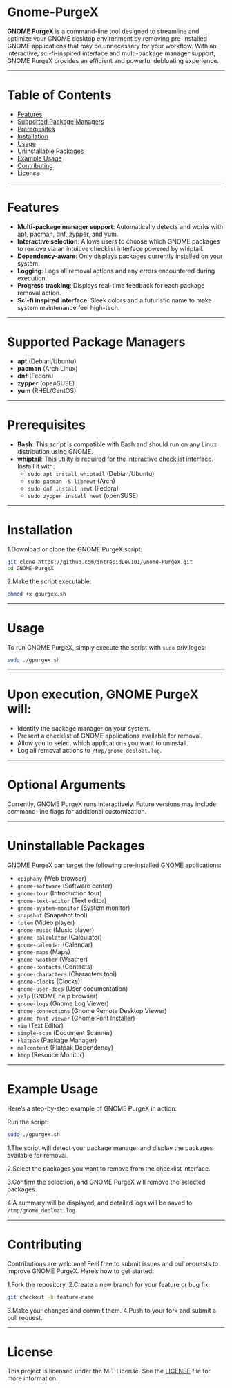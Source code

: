 
# Gnome-PurgeX

**GNOME PurgeX** is a command-line tool designed to streamline and optimize your GNOME desktop environment by removing pre-installed GNOME applications that may be unnecessary for your workflow. With an interactive, sci-fi-inspired interface and multi-package manager support, GNOME PurgeX provides an efficient and powerful debloating experience.

---

# Table of Contents

- [Features](#features)
- [Supported Package Managers](#supported-package-managers)
- [Prerequisites](#prerequisites)
- [Installation](#installation)
- [Usage](#usage)
- [Uninstallable Packages](#uninstallable-packages)
- [Example Usage](#example-usage)
- [Contributing](#contributing)
- [License](#license)

---

# Features
- **Multi-package manager support**: Automatically detects and works with apt, pacman, dnf, zypper, and yum.
- **Interactive selection**: Allows users to choose which GNOME packages to remove via an intuitive checklist interface powered by whiptail.
- **Dependency-aware**: Only displays packages currently installed on your system.
- **Logging**: Logs all removal actions and any errors encountered during execution.
- **Progress tracking**: Displays real-time feedback for each package removal action.
- **Sci-fi inspired interface**: Sleek colors and a futuristic name to make system maintenance feel high-tech.

---

# Supported Package Managers
- **apt** (Debian/Ubuntu)
- **pacman** (Arch Linux)
- **dnf** (Fedora)
- **zypper** (openSUSE)
- **yum** (RHEL/CentOS)

---

# Prerequisites
- **Bash**: This script is compatible with Bash and should run on any Linux distribution using GNOME.
- **whiptail**: This utility is required for the interactive checklist interface. Install it with:
    - `sudo apt install whiptail` (Debian/Ubuntu)
    - `sudo pacman -S libnewt` (Arch)
    - `sudo dnf install newt` (Fedora)
    - `sudo zypper install newt` (openSUSE)

---

# Installation
1.Download or clone the GNOME PurgeX script:
```bash
git clone https://github.com/intrepidDev101/Gnome-PurgeX.git
cd GNOME-PurgeX
```

2.Make the script executable:
```bash
chmod +x gpurgex.sh
```
---

# Usage
To run GNOME PurgeX, simply execute the script with `sudo` privileges:

```bash
sudo ./gpurgex.sh
```
---

# Upon execution, GNOME PurgeX will:

- Identify the package manager on your system. 
- Present a checklist of GNOME applications available for removal.
- Allow you to select which applications you want to uninstall.
- Log all removal actions to `/tmp/gnome_debloat.log`.

---

# Optional Arguments
Currently, GNOME PurgeX runs interactively. Future versions may include command-line flags for additional customization.

---

# Uninstallable Packages
GNOME PurgeX can target the following pre-installed GNOME applications:

- `epiphany` (Web browser)
- `gnome-software` (Software center)
- `gnome-tour` (Introduction tour)
- `gnome-text-editor` (Text editor)
- `gnome-system-monitor` (System monitor)
- `snapshot` (Snapshot tool)
- `totem` (Video player)
- `gnome-music` (Music player)
- `gnome-calculator` (Calculator)
- `gnome-calendar` (Calendar)
- `gnome-maps` (Maps)
- `gnome-weather` (Weather)
- `gnome-contacts` (Contacts)
- `gnome-characters` (Characters tool)
- `gnome-clocks` (Clocks)
- `gnome-user-docs` (User documentation)
- `yelp` (GNOME help browser)
- `gnome-logs` (Gnome Log Viewer)
- `gnome-connections` (Gnome Remote Desktop Viewer)
- `gnome-font-viewer` (Gnome Font Installer)
- `vim` (Text Editor)
- `simple-scan` (Document Scanner)
- `Flatpak` (Package Manager)
- `malcontent` (Flatpak Dependency)
- `htop` (Resouce Monitor)

---

# Example Usage
Here’s a step-by-step example of GNOME PurgeX in action:

Run the script:

```bash
sudo ./gpurgex.sh
```

1.The script will detect your package manager and display the packages available for removal.

2.Select the packages you want to remove from the checklist interface.

3.Confirm the selection, and GNOME PurgeX will remove the selected packages.

4.A summary will be displayed, and detailed logs will be saved to `/tmp/gnome_debloat.log`.

---

# Contributing
Contributions are welcome! Feel free to submit issues and pull requests to improve GNOME PurgeX. Here’s how to get started:

1.Fork the repository.
2.Create a new branch for your feature or bug fix:
```bash
git checkout -b feature-name
```
3.Make your changes and commit them.
4.Push to your fork and submit a pull request.

---

# License
This project is licensed under the MIT License. See the [LICENSE](#LICENSE) file for more information.

